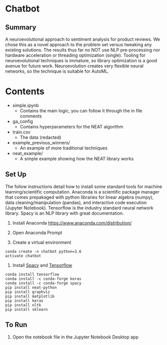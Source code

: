 # Chatbot
## Summary
A neuroevolutional approach to sentiment analysis for product reviews.
We chose this as a novel approach to the problem set versus tweaking any existing solutions.
The results thus far no NOT use NLP pre-processing nor hardware acceleration or threading optimization (single).
Tooling for neuroevolutional techniques is immature, so library optimization is a good avenue for future work.
Neuroevolution creates very flexible neural networks, so the technique is suitable for AutoML.

# Contents

  - simple.ipynb
    - Contains the main logic, you can follow it through the in file comments
  - ga_config
    - Contains hyperparameters for the NEAT algorithm
  - train.csv
    - The data (redacted)
  - example_previous_winners/
    - An example of more traditional techniques
  - neat_example/
    - A simple example showing how the NEAT library works

## Set Up
The follow instructions detail how to install some standard tools for machine learning/scientific computation. Anaconda is a scientific package manager that comes prepakaged with python libraries for linear algebra (numpy), data cleaning/manipulation (pandas), and interactive code execution (Jupyter Notebook). Tensorflow is the industry standard neural network library. Spacy is an NLP library with great documentation. 
 1. Install Anaconda 
  https://www.anaconda.com/distribution/

 1. Open Anaconda Prompt
 
 1. Create a virtual environment
  ```
  conda create -n chatbot python=3.6
  activate chatbot
  ```

 1. Install [Spacy](https://spacy.io/usage) and [Tensorflow]()

  ```
  conda install tensorflow
  conda install -c conda-forge keras
  conda install -c conda-forge spacy
  pip install neat-python
  pip install graphviz
  pip install matplotlib
  pip install keras
  pip install nltk
  pip install sklearn
  ```
  ## To Run
  1. Open the notebook file in the Jupyter Notebook Desktop app
  
